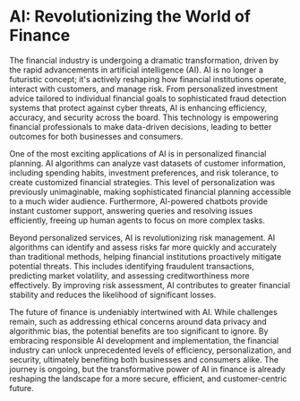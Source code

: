 # AI: Revolutionizing the World of Finance

The financial industry is undergoing a dramatic transformation, driven by the rapid advancements in artificial intelligence (AI).  AI is no longer a futuristic concept; it's actively reshaping how financial institutions operate, interact with customers, and manage risk.  From personalized investment advice tailored to individual financial goals to sophisticated fraud detection systems that protect against cyber threats, AI is enhancing efficiency, accuracy, and security across the board.  This technology is empowering financial professionals to make data-driven decisions, leading to better outcomes for both businesses and consumers.


One of the most exciting applications of AI is in personalized financial planning.  AI algorithms can analyze vast datasets of customer information, including spending habits, investment preferences, and risk tolerance, to create customized financial strategies.  This level of personalization was previously unimaginable, making sophisticated financial planning accessible to a much wider audience.  Furthermore, AI-powered chatbots provide instant customer support, answering queries and resolving issues efficiently, freeing up human agents to focus on more complex tasks.


Beyond personalized services, AI is revolutionizing risk management.  AI algorithms can identify and assess risks far more quickly and accurately than traditional methods, helping financial institutions proactively mitigate potential threats.  This includes identifying fraudulent transactions, predicting market volatility, and assessing creditworthiness more effectively.  By improving risk assessment, AI contributes to greater financial stability and reduces the likelihood of significant losses.


The future of finance is undeniably intertwined with AI. While challenges remain, such as addressing ethical concerns around data privacy and algorithmic bias, the potential benefits are too significant to ignore.  By embracing responsible AI development and implementation, the financial industry can unlock unprecedented levels of efficiency, personalization, and security, ultimately benefiting both businesses and consumers alike.  The journey is ongoing, but the transformative power of AI in finance is already reshaping the landscape for a more secure, efficient, and customer-centric future.